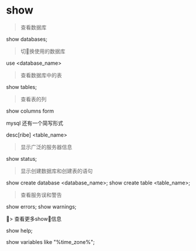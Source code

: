 # show

> 查看数据库

show databases;

> 切换使用的数据库

use <database_name>

> 查看数据库中的表

show tables;

> 查看表的列

show columns form <table name>

mysql 还有一个简写形式

desc[ribe] <table_name>

> 显示广泛的服务器信息

show status;

> 显示创建数据库和创建表的语句

show create database <database_name>;
show create table <table_name>;

> 查看服务误和警告

show errors;
show warnings;

> 查看更多show信息

show help;

show variables like "%time_zone%";
